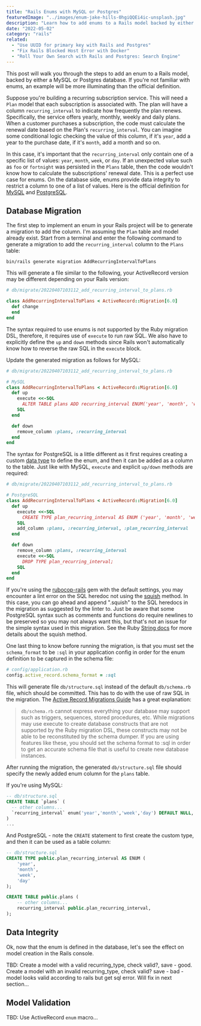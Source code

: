 ```yaml
---
title: "Rails Enums with MySQL or Postgres"
featuredImage: "../images/enum-jake-hills-0hgiQQEi4ic-unsplash.jpg"
description: "Learn how to add enums to a Rails model backed by either MySQL or Postgres."
date: "2022-05-02"
category: "rails"
related:
  - "Use UUID for primary key with Rails and Postgres"
  - "Fix Rails Blocked Host Error with Docker"
  - "Roll Your Own Search with Rails and Postgres: Search Engine"
---
```


This post will walk you through the steps to add an enum to a Rails model, backed by either a MySQL or Postgres database. If you're not familiar with enums, an example will be more illuminating than the official definition.

Suppose you're building a recurring subscription service. This will need a `Plan` model that each subscription is associated with. The plan will have a column `recurring_interval` to indicate how frequently the plan renews. Specifically, the service offers yearly, monthly, weekly and daily plans. When a customer purchases a subscription, the code must calculate the renewal date based on the Plan's `recurring_interval`. You can imagine some conditional logic checking the value of this column, if it's `year`, add a year to the purchase date, if it's `month`, add a month and so on.

In this case, it's important that the `recurring_interval` only contain one of a specific list of values: `year`, `month`, `week`, or `day`. If an unexpected value such as `foo` or `fortnight` was persisted in the `Plans` table, then the code wouldn't know how to calculate the subscriptions' renewal date. This is a perfect use case for enums. On the database side, enums provide data integrity to restrict a column to one of a list of values. Here is the official definition for [MySQL](https://dev.mysql.com/doc/refman/5.7/en/enum.html) and [PostgreSQL](https://www.postgresql.org/docs/14/datatype-enum.html).

## Database Migration

The first step to implement an enum in your Rails project will be to generate a migration to add the column. I'm assuming the `Plan` table and model already exist. Start from a terminal and enter the following command to generate a migration to add the `recurring_interval` column to the `Plans` table:

```
bin/rails generate migration AddRecurringIntervalToPlans
```

This will generate a file similar to the following, your ActiveRecord version may be different depending on your Rails version:

```ruby
# db/migrate/20220407103112_add_recurring_interval_to_plans.rb

class AddRecurringIntervalToPlans < ActiveRecord::Migration[6.0]
  def change
  end
end
```

The syntax required to use enums is not supported by the Ruby migration DSL, therefore, it requires use of `execute` to run raw SQL. We also have to explicitly define the `up` and `down` methods since Rails won't automatically know how to reverse the raw SQL in the `execute` block.

Update the generated migration as follows for MySQL:

```ruby
# db/migrate/20220407103112_add_recurring_interval_to_plans.rb

# MySQL
class AddRecurringIntervalToPlans < ActiveRecord::Migration[6.0]
  def up
    execute <<-SQL
      ALTER TABLE plans ADD recurring_interval ENUM('year', 'month', 'week', 'day');
    SQL
  end

  def down
    remove_column :plans, :recurring_interval
  end
end
```

The syntax for PostgreSQL is a little different as it first requires creating a custom [data type](https://www.postgresql.org/docs/14/sql-createtype.html) to define the enum, and then it can be added as a column to the table. Just like with MySQL, `execute` and explicit `up/down` methods are required:

```ruby
# db/migrate/20220407103112_add_recurring_interval_to_plans.rb

# PostgreSQL
class AddRecurringIntervalToPlans < ActiveRecord::Migration[6.0]
  def up
    execute <<-SQL
      CREATE TYPE plan_recurring_interval AS ENUM ('year', 'month', 'week', 'day');
    SQL
    add_column :plans, :recurring_interval, :plan_recurring_interval
  end

  def down
    remove_column :plans, :recurring_interval
    execute <<-SQL
      DROP TYPE plan_recurring_interval;
    SQL
  end
end
```

<aside class="markdown-aside">
If you're using the <a href="https://docs.rubocop.org/rubocop-rails/" class="markdown-link">rubocop-rails</a> gem with the default settings, you may encounter a lint error on the SQL heredoc not using the <a href="https://docs.rubocop.org/rubocop-rails/cops_rails.html#railssquishedsqlheredocs" class="markdown-link">squish</a> method. In this case, you can go ahead and append ".squish" to the SQL heredocs in the migration as suggested by the linter to. Just be aware that some PostgreSQL syntax such as comments and functions do require newlines to be preserved so you may not always want this, but that's not an issue for the simple syntax used in this migration. See the Ruby <a href="https://www.rubydoc.info/github/rubyworks/facets/String%3Asquish" class="markdown-link">String docs</a> for more details about the squish method.
</aside>

One last thing to know before running the migration, is that you must set the `schema_format` to be `:sql` in your application config in order for the enum definition to be captured in the schema file:

```ruby
# config/application.rb
config.active_record.schema_format = :sql
```

This will generate file `db/structure.sql` instead of the default `db/schema.rb` file, which should be committed. This has to do with the use of raw SQL in the migration. The [Active Record Migrations Guide](https://edgeguides.rubyonrails.org/active_record_migrations.html) has a great explanation:

> `db/schema.rb` cannot express everything your database may support such as triggers, sequences, stored procedures, etc. While migrations may use execute to create database constructs that are not supported by the Ruby migration DSL, these constructs may not be able to be reconstituted by the schema dumper. If you are using features like these, you should set the schema format to :sql in order to get an accurate schema file that is useful to create new database instances.

After running the migration, the generated `db/structure.sql` file should specify the newly added enum column for the `plans` table.

If you're using MySQL:

```sql
-- db/structure.sql
CREATE TABLE `plans` (
  -- other columns...
  `recurring_interval` enum('year','month','week','day') DEFAULT NULL,
)
...
```

And PostgreSQL - note the `CREATE` statement to first create the custom type, and then it can be used as a table column:

```sql
-- db/structure.sql
CREATE TYPE public.plan_recurring_interval AS ENUM (
    'year',
    'month',
    'week',
    'day'
);

CREATE TABLE public.plans (
    -- other columns...
    recurring_interval public.plan_recurring_interval,
);
```

## Data Integrity

Ok, now that the enum is defined in the database, let's see the effect on model creation in the Rails console.

TBD:
Create a model with a valid recurring_type, check valid?, save - good.
Create a model with an invalid recurring_type, check valid? save - bad - model looks valid according to rails but get sql error. Will fix in next section...

## Model Validation

TBD: Use ActiveRecord `enum` macro...